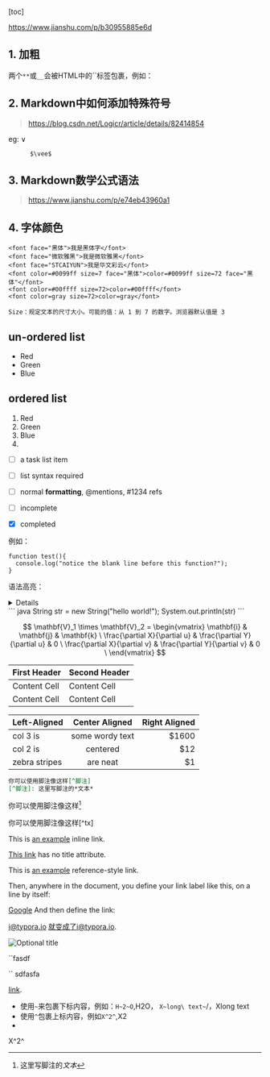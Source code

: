 



[toc]

https://www.jianshu.com/p/b30955885e6d

## 1. 加粗

两个`**`或`__`会被HTML中的``标签包裹，例如：

## 2. Markdown中如何添加特殊符号

> https://blog.csdn.net/Logicr/article/details/82414854

 eg:     $\vee$ 	

```      $\vee$ 	
      $\vee$ 	
```

## 3. Markdown数学公式语法

> https://www.jianshu.com/p/e74eb43960a1

## 4. 字体颜色

```
<font face="黑体">我是黑体字</font>
<font face="微软雅黑">我是微软雅黑</font>
<font face="STCAIYUN">我是华文彩云</font>
<font color=#0099ff size=7 face="黑体">color=#0099ff size=72 face="黑体"</font>
<font color=#00ffff size=72>color=#00ffff</font>
<font color=gray size=72>color=gray</font>

Size：规定文本的尺寸大小。可能的值：从 1 到 7 的数字。浏览器默认值是 3

```



## un-ordered list

*   Red
*   Green
*   Blue

## ordered list
1.  Red
2.  Green
3.  Blue
4.  



- [ ] a task list item
- [ ] list syntax required
- [ ] normal **formatting**, @mentions, #1234 refs
- [ ] incomplete
- [x] completed



例如：
```
function test(){
  console.log("notice the blank line before this function?");
}
```
语法高亮：

<details> ```java </details>
``` java
String str = new String("hello world!");
System.out.println(str)    
```


$$
\mathbf{V}_1 \times \mathbf{V}_2 = \begin{vmatrix}
\mathbf{i} & \mathbf{j} & \mathbf{k} \
\frac{\partial X}{\partial u} & \frac{\partial Y}{\partial u} & 0 \
\frac{\partial X}{\partial v} & \frac{\partial Y}{\partial v} & 0 \
\end{vmatrix}
$$

| First Header | Second Header |
| ------------ | ------------- |
| Content Cell | Content Cell  |
| Content Cell | Content Cell  |

| Left-Aligned  | Center Aligned  | Right Aligned |
| :------------ | :-------------: | ------------: |
| col 3 is      | some wordy text |         $1600 |
| col 2 is      |    centered     |           $12 |
| zebra stripes |    are neat     |            $1 |

```markdown
你可以使用脚注像这样[^脚注]
[^脚注]: 这里写脚注的*文本*
```





你可以使用脚注像这样[^脚注]

[^脚注]: 这里写脚注的*文本*

你可以使用脚注像这样[^tx]



This is [an example](https://baidu.com/ "Title") inline link.

[This link](http://example.net/) has no title attribute.



This is [an example][id] reference-style link.

Then, anywhere in the document, you define your link label like this, on a line by itself:

[id]: http://example.com/  "Optional Title Here"



[Google][]
And then define the link:

[Google]: http://google.com/



<i@typora.io> 就变成了i@typora.io.

![](C:\Users\xtian5\Desktop\tmp\集体.jpg "Optional title")

``fasdf

`` sdfasfa

<a href="http://typora.io" target="_blank">link</a>.



- 使用`~`来包裹下标内容，例如：`H~2~O`,H2O， `X~long\ text~`/，Xlong text
- 使用`^`包裹上标内容，例如`X^2^`,X2
- 

X^2^



